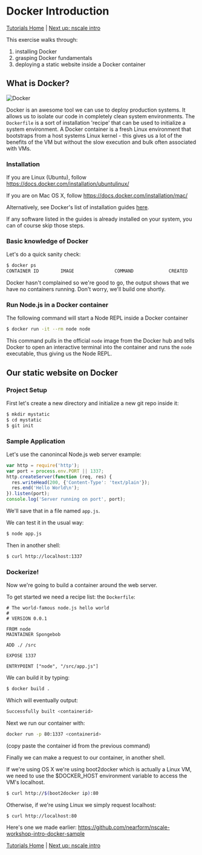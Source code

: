 
Docker Introduction
===================
[Tutorials Home](./) | [Next up: nscale intro](./1-nscale-intro.md) 

This exercise walks through:

1. installing Docker
2. grasping Docker fundamentals
3. deploying a static website inside a Docker container

What is Docker?
---------------

![Docker](https://d3oypxn00j2a10.cloudfront.net/0.9.0/images/pages/brand_guidelines/small_v.png)

Docker is an awesome tool we can use to deploy production systems. It allows us to isolate
our code in completely clean system environments. The `Dockerfile` is a sort of installation
'recipe' that can be used to initialize a system environment. A Docker container is a 
fresh Linux environment that bootstraps from a host systems Linux kernel - this gives us a lot
of the benefits of the VM but without the slow execution and bulk often associated with
VMs.

### Installation

If you are Linux (Ubuntu), follow https://docs.docker.com/installation/ubuntulinux/

If you are on Mac OS X, follow https://docs.docker.com/installation/mac/

Alternatively, see Docker's list of installation guides [here](https://docs.docker.com/installation/).

If any software listed in the guides is already installed on your system, you can
of course skip those steps. 

### Basic knowledge of Docker

Let's do a quick sanity check:

```bash
$ docker ps
CONTAINER ID        IMAGE               COMMAND             CREATED             STATUS              PORTS               NAMES
`````

Docker hasn't complained so we're good to go, the output shows
that we have no containers running. Don't worry, we'll build one shortly.

### Run Node.js in a Docker container

The following command will start a Node REPL inside a Docker container

```bash
$ docker run -it --rm node node
```

This command pulls in the official `node` image from the Docker hub and
tells Docker to open an interactive terminal into the
container and runs the `node` executable, thus giving us the 
Node REPL.


Our static website on Docker
-----------------------------

### Project Setup

First let's create a new directory and initialize a new git repo
inside it:

```bash
$ mkdir mystatic
$ cd mystatic
$ git init
```

### Sample Application

Let's use the canonincal Node.js web server example:

```js
var http = require('http');
var port = process.env.PORT || 1337;
http.createServer(function (req, res) {
  res.writeHead(200, {'Content-Type': 'text/plain'});
  res.end('Hello World\n');
}).listen(port);
console.log('Server running on port', port);
```

We'll save that in a file named `app.js`.

We can test it in the usual way:
```bash
$ node app.js
```

Then in another shell:
```bash
$ curl http://localhost:1337
```

### Dockerize!

Now we're going to build a container around the web server.

To get started we need a recipe list: the `Dockerfile`:

```
# The world-famous node.js hello world
#
# VERSION 0.0.1

FROM node
MAINTAINER Spongebob

ADD ./ /src

EXPOSE 1337

ENTRYPOINT ["node", "/src/app.js"]
```

We can build it by typing:
```bash
$ docker build .
```

Which will eventually output:
```bash
Successfully built <containerid>
```

Next we run our container with:

```bash
docker run -p 80:1337 <containerid>
```
(copy paste the container id from the previous command)


Finally we can make a request to our container, in another
shell.

If we're using OS X we're using boot2docker which is actually a Linux VM,
we need to use the $DOCKER_HOST environment variable to access the VM's
localhost.

```bash
$ curl http://$(boot2docker ip):80
```
Otherwise, if we're using Linux we simply request localhost:

```bash
$ curl http://localhost:80
```


Here's one we made earlier: 
<https://github.com/nearform/nscale-workshop-intro-docker-sample>

[Tutorials Home](./) | [Next up: nscale intro](./1-nscale-intro.md)

